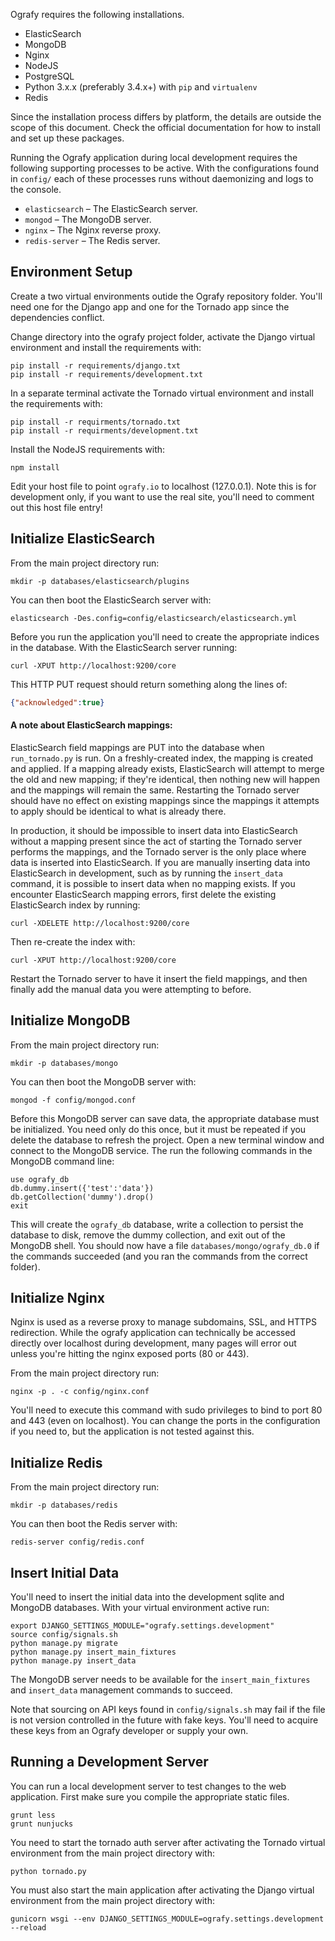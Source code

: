Ografy requires the following installations.

* ElasticSearch 
* MongoDB
* Nginx
* NodeJS
* PostgreSQL
* Python 3.x.x (preferably 3.4.x+) with `pip` and `virtualenv`
* Redis

Since the installation process differs by platform, the details are outside the
scope of this document. Check the official documentation for how to install and
set up these packages.

Running the Ografy application during local development requires the following
supporting processes to be active. With the configurations found in `config/`
each of these processes runs without daemonizing and logs to the console.

* `elasticsearch` &ndash; The ElasticSearch server.
* `mongod` &ndash; The MongoDB server.
* `nginx` &ndash; The Nginx reverse proxy.
* `redis-server` &ndash; The Redis server.


## Environment Setup
Create a two virtual environments outide the Ografy repository folder. You'll
need one for the Django app and one for the Tornado app since the dependencies
conflict.

Change directory into the ografy project folder, activate the Django virtual
environment and install the requirements with:

```
pip install -r requirements/django.txt
pip install -r requirements/development.txt
```

In a separate terminal activate the Tornado virtual environment and install the
requirements with:

```
pip install -r requirments/tornado.txt
pip install -r requirments/development.txt
```

Install the NodeJS requirements with:

```
npm install
```

Edit your host file to point `ografy.io` to localhost (127.0.0.1). Note this is
for development only, if you want to use the real site, you'll need to comment
out this host file entry!


## Initialize ElasticSearch
From the main project directory run:

```
mkdir -p databases/elasticsearch/plugins
```

You can then boot the ElasticSearch server with:

```
elasticsearch -Des.config=config/elasticsearch/elasticsearch.yml
```

Before you run the application you'll need to create the appropriate indices in
the database. With the ElasticSearch server running:

```
curl -XPUT http://localhost:9200/core
```

This HTTP PUT request should return something along the lines of:

```json
{"acknowledged":true}
```

#### A note about ElasticSearch mappings:
ElasticSearch field mappings are PUT into the database when `run_tornado.py` is
run. On a freshly-created index, the mapping is created and applied. If a
mapping already exists, ElasticSearch will attempt to merge the old and new
mapping; if they're identical, then nothing new will happen and the mappings
will remain the same. Restarting the Tornado server should have no effect on
existing mappings since the mappings it attempts to apply should be identical to
what is already there.

In production, it should be impossible to insert data into ElasticSearch without
a mapping present since the act of starting the Tornado server performs the
mappings, and the Tornado server is the only place where data is inserted into
ElasticSearch. If you are manually inserting data into ElasticSearch in
development, such as by running the `insert_data` command, it is possible to
insert data when no mapping exists. If you encounter ElasticSearch mapping
errors, first delete the existing ElasticSearch index by running:

```
curl -XDELETE http://localhost:9200/core
```

Then re-create the index with:

```
curl -XPUT http://localhost:9200/core
```

Restart the Tornado server to have it insert the field mappings, and then
finally add the manual data you were attempting to before.


## Initialize MongoDB
From the main project directory run:

```
mkdir -p databases/mongo
```

You can then boot the MongoDB server with:

```
mongod -f config/mongod.conf
```

Before this MongoDB server can save data, the appropriate database must be
initialized. You need only do this once, but it must be repeated if you delete
the database to refresh the project. Open a new terminal window and connect to
the MongoDB service. The run the following commands in the MongoDB command line:

```
use ografy_db
db.dummy.insert({'test':'data'})
db.getCollection('dummy').drop()
exit
```

This will create the `ografy_db` database, write a collection to persist the
database to disk, remove the dummy collection, and exit out of the MongoDB
shell. You should now have a file `databases/mongo/ografy_db.0` if the commands
succeeded (and you ran the commands from the correct folder).


## Initialize Nginx
Nginx is used as a reverse proxy to manage subdomains, SSL, and HTTPS
redirection. While the ografy application can technically be accessed directly
over localhost during development, many pages will error out unless you're
hitting the nginx exposed ports (80 or 443).

From the main project directory run:

```
nginx -p . -c config/nginx.conf
```

You'll need to execute this command with sudo privileges to bind to port 80 and
443 (even on localhost). You can change the ports in the configuration if you
need to, but the application is not tested against this.


## Initialize Redis
From the main project directory run:

```
mkdir -p databases/redis
```

You can then boot the Redis server with:

```
redis-server config/redis.conf
```


## Insert Initial Data

You'll need to insert the initial data into the development sqlite and MongoDB
databases. With your virtual environment active run:

```
export DJANGO_SETTINGS_MODULE="ografy.settings.development"
source config/signals.sh
python manage.py migrate
python manage.py insert_main_fixtures
python manage.py insert_data
```

The MongoDB server needs to be available for the `insert_main_fixtures` and
`insert_data` management commands to succeed.

Note that sourcing on API keys found in `config/signals.sh` may fail if the file
is not version controlled in the future with fake keys. You'll need to acquire
these keys from an Ografy developer or supply your own.


## Running a Development Server
You can run a local development server to test changes to the web application.
First make sure you compile the appropriate static files.

```
grunt less
grunt nunjucks
```

You need to start the tornado auth server after activating the Tornado virtual
environment from the main project directory with:

```
python tornado.py
```

You must also start the main application after activating the Django virtual
environment from the main project directory with:

```
gunicorn wsgi --env DJANGO_SETTINGS_MODULE=ografy.settings.development --reload
```
